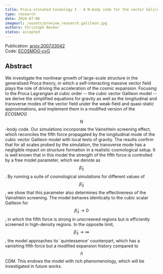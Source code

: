 ```yaml
---
title: Proca-stinated Cosmology I - A N-body code for the vector Galileon
type: research
date: 2020-07-06
imageurl: /assets/preview_research_galileon.jpg
authors: Christoph Becker
status: accepted
---
```


Publication: [arxiv:2007.03042](https://arxiv.org/pdf/2007.03042.pdf)<br />
Code: [ECOSMOG-cvG](https://github.com/Christovis/ecosmog-cvg)

## Abstract

We investigate the nonlinear growth of large-scale structure in the generalised Proca theory, in which a self-interacting massive vector field plays the role of driving the acceleration of the cosmic expansion. Focusing to the Proca Lagrangian at cubic order -- the cubic vector Galileon model -- we derive the simplified equations for gravity as well as the longitudinal and transverse modes of the vector field under the weak-field and quasi-static approximations, and implement them in a modified version of the _ECOSMOG_ $$N$$-body code. Our simulations incorporate the Vainshtein screening effect, which reconciles the fifth force propagated by the longitudinal mode of the cubic vector Galileon model with local tests of gravity. The results confirm that for all scales probed by the simulation, the transverse mode has a negligible impact on structure formation in a realistic cosmological setup. It is well known that in this model the strength of the fifth force is controlled by a free model parameter, which we denote as $$\tilde{\beta}_3$$. By running a suite of cosmological simulations for different values of $$\tilde{\beta}_3$$, we show that this parameter also determines the effectiveness of the Vainshtein screening. The model behaves identically to the cubic scalar Galileon for $$\tilde{\beta}_3 \to 0$$, in which the fifth force is strong in unscreened regions but is efficiently screened in high-density regions. In the opposite limit, $$\tilde{\beta}_3 \to \infty$$, the model approaches its `quintessence' counterpart, which has a vanishing fifth force but a modified expansion history compared to $$\Lambda$$CDM. This endows the model with rich phenomenology, which will be investigated in future works.


